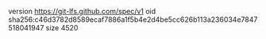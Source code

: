 version https://git-lfs.github.com/spec/v1
oid sha256:c46d3782d8589ecaf7886a1f5b4e2d4be5cc626b113a236034e7847518041947
size 4520
